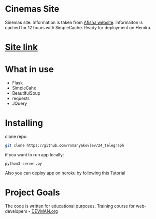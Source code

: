 # Cinemas Site

Sinemas site. Information is taken from [Afisha website](https://afisha.ru). Informaiton is cached for 12 hours with SimpleCache. Ready for deployment on Heroku.

# [Site link](http://cinema-site-25.herokuapp.com/)

# What in use
- Flask
- SimpleCahe
- BeautifulSoup
- requests
- JQuery

# Installing

clone repo:
```sh
git clone https://github.com/romanyakovlev/24_telegraph
```
if you want to run app locally:
```sh
python3 server.py
```
Also you can deploy app on heroku by following this [Tutorial](http://kennmyers.github.io/tutorial/2016/03/11/getting-flask-on-heroku.html) 

# Project Goals

The code is written for educational purposes. Training course for web-developers - [DEVMAN.org](https://devman.org)
